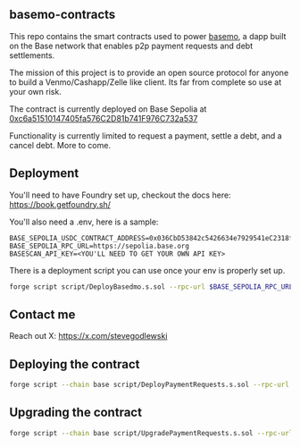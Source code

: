 ## basemo-contracts

This repo contains the smart contracts used to power [basemo](https://basemo.vercel.app/), a dapp built on the Base network that enables p2p payment requests and debt settlements.

The mission of this project is to provide an open source protocol for anyone to build a Venmo/Cashapp/Zelle like client. Its far from complete so use at your own risk.

The contract is currently deployed on Base Sepolia at [0xc6a51510147405fa576C2D81b741F976C732a537](https://sepolia.basescan.org/address/0xc6a51510147405fa576C2D81b741F976C732a537)

Functionality is currently limited to request a payment, settle a debt, and a cancel debt. More to come.

## Deployment

You'll need to have Foundry set up, checkout the docs here: https://book.getfoundry.sh/

You'll also need a .env, here is a sample:

```
BASE_SEPOLIA_USDC_CONTRACT_ADDRESS=0x036CbD53842c5426634e7929541eC2318f3dCF7e
BASE_SEPOLIA_RPC_URL=https://sepolia.base.org
BASESCAN_API_KEY=<YOU'LL NEED TO GET YOUR OWN API KEY>

```

There is a deployment script you can use once your env is properly set up.

```bash
forge script script/DeployBasedmo.s.sol --rpc-url $BASE_SEPOLIA_RPC_URL --account deployer --broadcast
```

## Contact me

Reach out X: https://x.com/stevegodlewski

## Deploying the contract

```bash
forge script --chain base script/DeployPaymentRequests.s.sol --rpc-url https://mainnet.base.org --broadcast -vvv
```

## Upgrading the contract

```bash
forge script --chain base script/UpgradePaymentRequests.s.sol --rpc-url https://mainnet.base.org --broadcast -vvv
```
